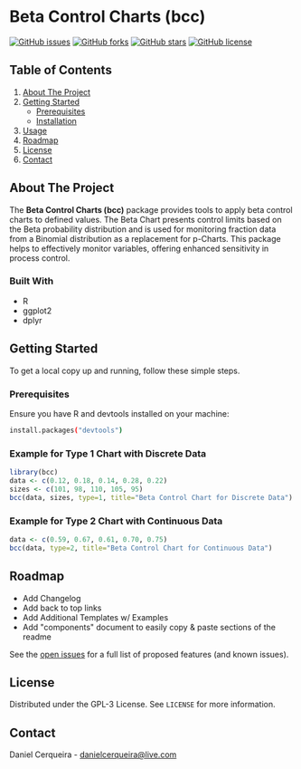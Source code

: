 # Beta Control Charts (bcc)

[![GitHub issues](https://img.shields.io/github/issues/DanieLucas28/BCCPackage)](https://github.com/DanieLucas28/BCCPackage/issues)
[![GitHub forks](https://img.shields.io/github/forks/DanieLucas28/BCCPackage)](https://github.com/DanieLucas28/BCCPackage/network)
[![GitHub stars](https://img.shields.io/github/stars/DanieLucas28/BCCPackage)](https://github.com/DanieLucas28/BCCPackage/stargazers)
[![GitHub license](https://img.shields.io/github/license/DanieLucas28/BCCPackage)](https://github.com/DanieLucas28/BCCPackage/blob/main/LICENSE)

## Table of Contents

1. [About The Project](#about-the-project)
2. [Getting Started](#getting-started)
    - [Prerequisites](#prerequisites)
    - [Installation](#installation)
3. [Usage](#usage)
4. [Roadmap](#roadmap)
5. [License](#license)
6. [Contact](#contact)

## About The Project

The **Beta Control Charts (bcc)** package provides tools to apply beta control charts to defined values. The Beta Chart presents control limits based on the Beta probability distribution and is used for monitoring fraction data from a Binomial distribution as a replacement for p-Charts. This package helps to effectively monitor variables, offering enhanced sensitivity in process control.

### Built With

- R
- ggplot2
- dplyr

## Getting Started

To get a local copy up and running, follow these simple steps.

### Prerequisites

Ensure you have R and devtools installed on your machine:

```sh
install.packages("devtools")
```
### Example for Type 1 Chart with Discrete Data

```r
library(bcc)
data <- c(0.12, 0.18, 0.14, 0.28, 0.22)
sizes <- c(101, 98, 110, 105, 95)
bcc(data, sizes, type=1, title="Beta Control Chart for Discrete Data")
```

### Example for Type 2 Chart with Continuous Data

```r
data <- c(0.59, 0.67, 0.61, 0.70, 0.75)
bcc(data, type=2, title="Beta Control Chart for Continuous Data")
```

## Roadmap

- Add Changelog
- Add back to top links
- Add Additional Templates w/ Examples
- Add "components" document to easily copy & paste sections of the readme

See the [open issues](https://github.com/DanieLucas28/BCCPackage/issues) for a full list of proposed features (and known issues).

## License

Distributed under the GPL-3 License. See `LICENSE` for more information.

## Contact

Daniel Cerqueira - [danielcerqueira@live.com](mailto:danielcerqueira@live.com)

